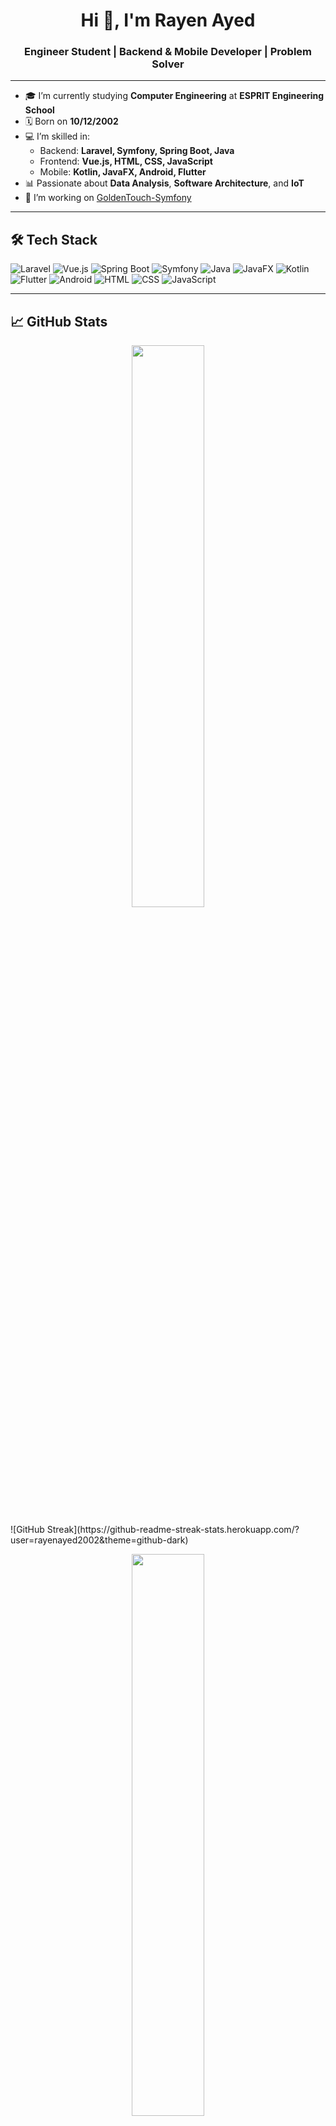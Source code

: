 <h1 align="center">Hi 👋, I'm Rayen Ayed</h1>
<h3 align="center">Engineer Student | Backend & Mobile Developer | Problem Solver</h3>

---

- 🎓 I’m currently studying **Computer Engineering** at **ESPRIT Engineering School**
- 🗓️ Born on **10/12/2002**
- 💻 I’m skilled in:
  - Backend: **Laravel, Symfony, Spring Boot, Java**
  - Frontend: **Vue.js, HTML, CSS, JavaScript**
  - Mobile: **Kotlin, JavaFX, Android, Flutter**
- 📊 Passionate about **Data Analysis**, **Software Architecture**, and **IoT**
- 💼 I’m working on [GoldenTouch-Symfony](https://github.com/rayenayed2002/GoldenTouch-Symfony)

---

## 🛠️ Tech Stack

![Laravel](https://img.shields.io/badge/-Laravel-FF2D20?style=flat&logo=laravel&logoColor=white)
![Vue.js](https://img.shields.io/badge/-Vue.js-4FC08D?style=flat&logo=vue.js&logoColor=white)
![Spring Boot](https://img.shields.io/badge/-Spring%20Boot-6DB33F?style=flat&logo=spring-boot&logoColor=white)
![Symfony](https://img.shields.io/badge/-Symfony-000000?style=flat&logo=symfony&logoColor=white)
![Java](https://img.shields.io/badge/-Java-007396?style=flat&logo=java&logoColor=white)
![JavaFX](https://img.shields.io/badge/-JavaFX-FF6F00?style=flat&logo=java&logoColor=white)
![Kotlin](https://img.shields.io/badge/-Kotlin-0095D5?style=flat&logo=kotlin&logoColor=white)
![Flutter](https://img.shields.io/badge/-Flutter-02569B?style=flat&logo=flutter&logoColor=white)
![Android](https://img.shields.io/badge/-Android-3DDC84?style=flat&logo=android&logoColor=white)
![HTML](https://img.shields.io/badge/-HTML5-E34F26?style=flat&logo=html5&logoColor=white)
![CSS](https://img.shields.io/badge/-CSS3-1572B6?style=flat&logo=css3&logoColor=white)
![JavaScript](https://img.shields.io/badge/-JavaScript-F7DF1E?style=flat&logo=javascript&logoColor=black)

---

## 📈 GitHub Stats

<p align="center">
  <img src="https://github-readme-stats.vercel.app/api?username=rayenayed2002&show_icons=true&theme=github_dark" width="48%" />
</p>
![GitHub Streak](https://github-readme-streak-stats.herokuapp.com/?user=rayenayed2002&theme=github-dark)

<p align="center">
  <img src="https://github-readme-stats.vercel.app/api/top-langs/?username=rayenayed2002&layout=compact&theme=github_dark" width="48%" />
</p>

---

## 🌐 Connect with me

<p>
  <a href="https://github.com/rayenayed2002" target="_blank">
    <img alt="GitHub" src="https://img.shields.io/badge/GitHub-rayenayed2002-black?style=flat-square&logo=github">
  </a>
  <a href="https://www.instagram.com/rayenayed2002/" target="_blank">
    <img alt="Instagram" src="https://img.shields.io/badge/Instagram-rayenayed2002-E4405F?style=flat-square&logo=instagram&logoColor=white">
  </a>
</p>

---

> ⭐ *"Striving to become a top engineer and build meaningful solutions — one commit at a time."*
